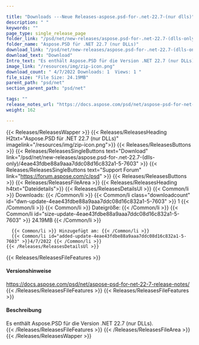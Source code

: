 ```yaml
---

title: "Downloads ---Neue Releases-aspose.psd-for-.net-22.7-(nur dlls)"
description: " "
keywords: ""
page_type: single_release_page
folder_link: "/psd/net/new-releases/aspose.psd-for-.net-22.7-(dlls-only)/"
folder_name: "Aspose.PSD für .NET 22.7 (nur DLLs)"
download_link: "/psd/net/new-releases/aspose.psd-for-.net-22.7-(dlls-only)/4eae43fdbe88a9aaa7ddc08d16c832a1-5-7603"
download_text: "Download"
Intro_text: "Es enthält Aspose.PSD für die Version .NET 22.7 (nur DLLs)."
image_link: "/resources/img/zip-icon.png"
download_count: " 4/7/2022 Downloads: 1  Views: 1 "
file_size: "File Size: 24.19MB"
parent_path: "psd/net"
section_parent_path: "psd/net"

tags: ""
release_notes_url: "https://docs.aspose.com/psd/net/aspose-psd-for-net-22-7-release-notes/"
weight: 162

---
```


{{< Releases/ReleasesWapper >}}
  {{< Releases/ReleasesHeading H2txt="Aspose.PSD für .NET 22.7 (nur DLLs)" imagelink="/resources/img/zip-icon.png">}}
  {{< Releases/ReleasesButtons >}}
    {{< Releases/ReleasesSingleButtons text="Download" link="/psd/net/new-releases/aspose.psd-for-.net-22.7-(dlls-only)/4eae43fdbe88a9aaa7ddc08d16c832a1-5-7603" >}}
    {{< Releases/ReleasesSingleButtons text="Support Forum" link="https://forum.aspose.com/c/psd" >}}
  {{< Releases/ReleasesButtons >}}
  {{< Releases/ReleasesFileArea >}}
    {{< Releases/ReleasesHeading h4txt="Dateidetails">}}
    {{< Releases/ReleasesDetailsUl >}}
      {{< Common/li >}} Downloads: {{< /Common/li >}}
      {{< Common/li class="downloadcount" id="dwn-update-4eae43fdbe88a9aaa7ddc08d16c832a1-5-7603" >}} 1 {{< /Common/li >}}
      {{< Common/li >}} Dateigröße: {{< /Common/li >}}
      {{< Common/li id="size-update-4eae43fdbe88a9aaa7ddc08d16c832a1-5-7603" >}} 24.19MB {{< /Common/li >}}

      {{< Common/li >}} Hinzugefügt am: {{< /Common/li >}}
      {{< Common/li id="added-update-4eae43fdbe88a9aaa7ddc08d16c832a1-5-7603" >}}4/7/2022 {{< /Common/li >}}
    {{< /Releases/ReleasesDetailsUl >}}

  {{< Releases/ReleasesFileFeatures >}}
      <h4>Versionshinweise</h4><div> <a href='https://docs.aspose.com/psd/net/aspose-psd-for-net-22-7-release-notes/'>https://docs.aspose.com/psd/net/aspose-psd-for-net-22-7-release-notes/</a></div>
  {{< /Releases/ReleasesFileFeatures >}}
  {{< Releases/ReleasesFileFeatures >}}
      <h4>Beschreibung</h4><div class="HTMLDescription"> Es enthält Aspose.PSD für die Version .NET 22.7 (nur DLLs).</div>
  {{< /Releases/ReleasesFileFeatures >}}
 {{< /Releases/ReleasesFileArea >}}
{{< /Releases/ReleasesWapper >}}




